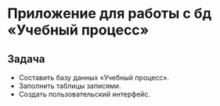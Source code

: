 # Приложение для работы с бд «Учебный процесс»

## Задача

- Составить базу данных «Учебный процесс».
- Заполнить таблицы записями.
- Создать пользовательский интерфейс.

